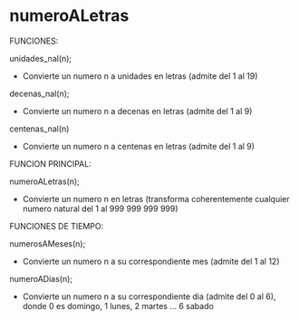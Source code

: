 # numeroALetras

FUNCIONES:


unidades_nal(n);
  - Convierte un numero n a unidades en letras (admite del 1 al 19)
  
decenas_nal(n);
  - Convierte un numero n a decenas en letras (admite del 1 al 9)
  
centenas_nal(n)
  - Convierte un numero n a centenas en letras (admite del 1 al 9)


FUNCION PRINCIPAL:


numeroALetras(n);
  - Convierte un numero n en letras (transforma coherentemente cualquier numero natural del 1 al 999 999 999 999)


FUNCIONES DE TIEMPO: 

numerosAMeses(n);
  - Convierte un numero n a su correspondiente mes (admite del 1 al 12)
  
numeroADias(n);
  - Convierte un numero n a su correspondiente dia (admite del 0 al 6), donde 0 es domingo, 1 lunes, 2 martes ... 6 sabado
